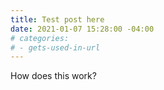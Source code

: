 ```yaml
---
title: Test post here
date: 2021-01-07 15:28:00 -04:00
# categories:
# - gets-used-in-url
---
```


How does this work?
